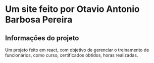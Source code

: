 # Um site feito por Otavio Antonio Barbosa Pereira

## Informações do projeto

Um projeto feito em react, com objetivo de gerenciar o treinamento de funcionários, como curso, certificados obtidos, horas realizadas.